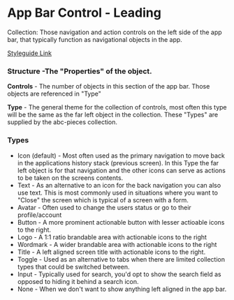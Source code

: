 # App Bar Control - Leading

Collection: Those navigation and action controls on the left side of the app bar, that typically function as navigational objects in the app.  

[Styleguide Link](https://zpl.io/aw5Qv5D)

### Structure -The "Properties" of the object.

**Controls** - The number of objects in this section of the app bar. Those objects are referenced in "Type"

**Type** - The general theme for the collection of controls, most often this type will be the same as the far left object in the collection. These "Types" are supplied by the abc-pieces collection.



### Types

- Icon (default) - Most often used as the primary navigation to move back in the applications history stack (previous screen). In this Type the far left object is for that navigation and the other icons can serve as actions to be taken on the screens contents.
- Text - As an alternative to an icon for the back navigation you can also use text.  This is most commonly used in situations where you want to "Close" the screen which is typical of a screen with a form.
- Avatar - Often used to change the users status or go to their profile/account
- Button - A more prominent actionable button with lesser actioable icons to the right.
- Logo - A 1:1 ratio brandable area with actionable icons to the right
- Wordmark - A wider brandable area with actionable icons to the right
- Title - A left aligned screen title with actionable icons to the right.  
- Toggle - Used as an alternative to tabs when there are limited collection types that could be switched between.
- Input - Typically used for search, you'd opt to show the search field as opposed to hiding it behind a search icon.
- None - When we don't want to show anything left aligned in the app bar.
